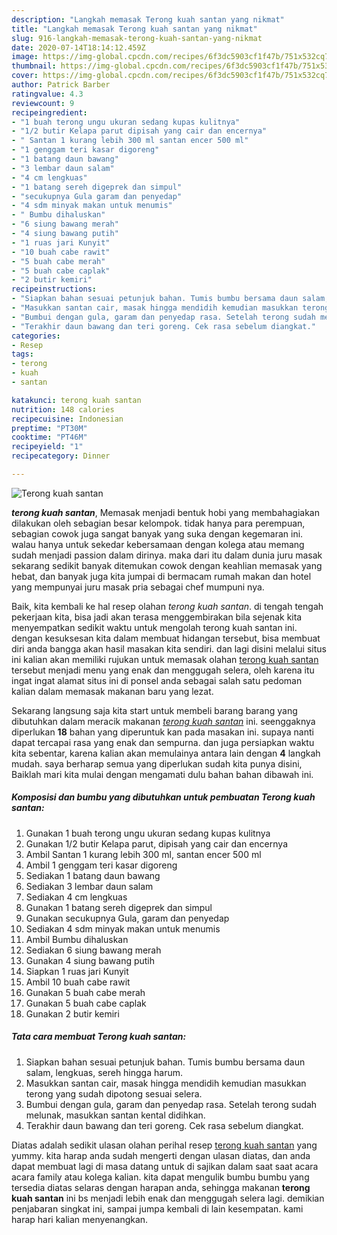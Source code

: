 ```yaml
---
description: "Langkah memasak Terong kuah santan yang nikmat"
title: "Langkah memasak Terong kuah santan yang nikmat"
slug: 916-langkah-memasak-terong-kuah-santan-yang-nikmat
date: 2020-07-14T18:14:12.459Z
image: https://img-global.cpcdn.com/recipes/6f3dc5903cf1f47b/751x532cq70/terong-kuah-santan-foto-resep-utama.jpg
thumbnail: https://img-global.cpcdn.com/recipes/6f3dc5903cf1f47b/751x532cq70/terong-kuah-santan-foto-resep-utama.jpg
cover: https://img-global.cpcdn.com/recipes/6f3dc5903cf1f47b/751x532cq70/terong-kuah-santan-foto-resep-utama.jpg
author: Patrick Barber
ratingvalue: 4.3
reviewcount: 9
recipeingredient:
- "1 buah terong ungu ukuran sedang kupas kulitnya"
- "1/2 butir Kelapa parut dipisah yang cair dan encernya"
- " Santan 1 kurang lebih 300 ml santan encer 500 ml"
- "1 genggam teri kasar digoreng"
- "1 batang daun bawang"
- "3 lembar daun salam"
- "4 cm lengkuas"
- "1 batang sereh digeprek dan simpul"
- "secukupnya Gula garam dan penyedap"
- "4 sdm minyak makan untuk menumis"
- " Bumbu dihaluskan"
- "6 siung bawang merah"
- "4 siung bawang putih"
- "1 ruas jari Kunyit"
- "10 buah cabe rawit"
- "5 buah cabe merah"
- "5 buah cabe caplak"
- "2 butir kemiri"
recipeinstructions:
- "Siapkan bahan sesuai petunjuk bahan. Tumis bumbu bersama daun salam, lengkuas, sereh hingga harum."
- "Masukkan santan cair, masak hingga mendidih kemudian masukkan terong yang sudah dipotong sesuai selera."
- "Bumbui dengan gula, garam dan penyedap rasa. Setelah terong sudah melunak, masukkan santan kental didihkan."
- "Terakhir daun bawang dan teri goreng. Cek rasa sebelum diangkat."
categories:
- Resep
tags:
- terong
- kuah
- santan

katakunci: terong kuah santan 
nutrition: 148 calories
recipecuisine: Indonesian
preptime: "PT30M"
cooktime: "PT46M"
recipeyield: "1"
recipecategory: Dinner

---
```



![Terong kuah santan](https://img-global.cpcdn.com/recipes/6f3dc5903cf1f47b/751x532cq70/terong-kuah-santan-foto-resep-utama.jpg)

<b><i>terong kuah santan</i></b>, Memasak menjadi bentuk hobi yang membahagiakan dilakukan oleh sebagian besar kelompok. tidak hanya para perempuan, sebagian cowok juga sangat banyak yang suka dengan kegemaran ini. walau hanya untuk sekedar kebersamaan dengan kolega atau memang sudah menjadi passion dalam dirinya. maka dari itu dalam dunia juru masak sekarang sedikit banyak ditemukan cowok dengan keahlian memasak yang hebat, dan banyak juga kita jumpai di bermacam rumah makan dan hotel yang mempunyai juru masak pria sebagai chef mumpuni nya.



Baik, kita kembali ke hal resep olahan <i>terong kuah santan</i>. di tengah tengah pekerjaan kita, bisa jadi akan terasa menggembirakan bila sejenak kita menyempatkan sedikit waktu untuk mengolah terong kuah santan ini. dengan kesuksesan kita dalam membuat hidangan tersebut, bisa membuat diri anda bangga akan hasil masakan kita sendiri. dan lagi disini melalui situs ini kalian akan memiliki rujukan untuk memasak olahan <u>terong kuah santan</u> tersebut menjadi menu yang enak dan menggugah selera, oleh karena itu ingat ingat alamat situs ini di ponsel anda sebagai salah satu pedoman kalian dalam memasak makanan baru yang lezat.


Sekarang langsung saja kita start untuk membeli barang barang yang dibutuhkan dalam meracik makanan <u><i>terong kuah santan</i></u> ini. seenggaknya diperlukan <b>18</b> bahan yang diperuntuk kan pada masakan ini. supaya nanti dapat tercapai rasa yang enak dan sempurna. dan juga persiapkan waktu kita sebentar, karena kalian akan memulainya antara lain dengan <b>4</b> langkah mudah. saya berharap semua yang diperlukan sudah kita punya disini, Baiklah mari kita mulai dengan mengamati dulu bahan bahan dibawah ini.

<!--inarticleads1-->

##### Komposisi dan bumbu yang dibutuhkan untuk pembuatan Terong kuah santan:

1. Gunakan 1 buah terong ungu ukuran sedang kupas kulitnya
1. Gunakan 1/2 butir Kelapa parut, dipisah yang cair dan encernya
1. Ambil  Santan 1 kurang lebih 300 ml, santan encer 500 ml
1. Ambil 1 genggam teri kasar digoreng
1. Sediakan 1 batang daun bawang
1. Sediakan 3 lembar daun salam
1. Sediakan 4 cm lengkuas
1. Gunakan 1 batang sereh digeprek dan simpul
1. Gunakan secukupnya Gula, garam dan penyedap
1. Sediakan 4 sdm minyak makan untuk menumis
1. Ambil  Bumbu dihaluskan
1. Sediakan 6 siung bawang merah
1. Gunakan 4 siung bawang putih
1. Siapkan 1 ruas jari Kunyit
1. Ambil 10 buah cabe rawit
1. Gunakan 5 buah cabe merah
1. Gunakan 5 buah cabe caplak
1. Gunakan 2 butir kemiri




<!--inarticleads2-->

##### Tata cara membuat Terong kuah santan:

1. Siapkan bahan sesuai petunjuk bahan. Tumis bumbu bersama daun salam, lengkuas, sereh hingga harum.
1. Masukkan santan cair, masak hingga mendidih kemudian masukkan terong yang sudah dipotong sesuai selera.
1. Bumbui dengan gula, garam dan penyedap rasa. Setelah terong sudah melunak, masukkan santan kental didihkan.
1. Terakhir daun bawang dan teri goreng. Cek rasa sebelum diangkat.




Diatas adalah sedikit ulasan olahan perihal resep <u>terong kuah santan</u> yang yummy. kita harap anda sudah mengerti dengan ulasan diatas, dan anda dapat membuat lagi di masa datang untuk di sajikan dalam saat saat acara acara family atau kolega kalian. kita dapat mengulik bumbu bumbu yang tersedia diatas selaras dengan harapan anda, sehingga makanan <b>terong kuah santan</b> ini bs menjadi lebih enak dan menggugah selera lagi. demikian penjabaran singkat ini, sampai jumpa kembali di lain kesempatan. kami harap hari kalian menyenangkan.
